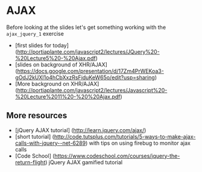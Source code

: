 AJAX
======

Before looking at the slides let's get something working with the `ajax_jquery_1` exercise

- [first slides for today] (http://portiaplante.com/javascript2/lectures/JQuery%20-%20Lecture5%20-%20Ajax.pdf)
- [slides on background of XHR/AJAX] (https://docs.google.com/presentation/d/17Zm4PrWEKoa3-gOdJ2kUXl1o4hCbXxzRsFiduKeW65o/edit?usp=sharing)
- [More background on XHR/AJAX] (http://portiaplante.com/javascript2/lectures/Javascript%20-%20Lecture%2011%20-%20%20Ajax.pdf)

## More resources

- [jQuery AJAX tutorial] (http://learn.jquery.com/ajax/)
- [short tutorial] (http://code.tutsplus.com/tutorials/5-ways-to-make-ajax-calls-with-jquery--net-6289) with tips on using firebug to monitor ajax calls
- [Code School] (https://www.codeschool.com/courses/jquery-the-return-flight) jQuery AJAX gamified tutorial
